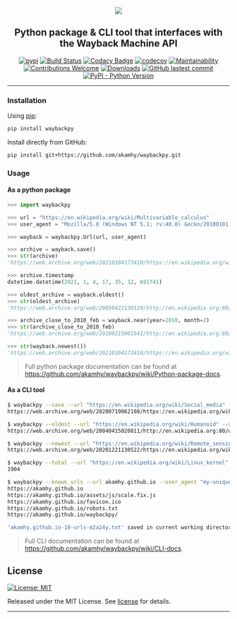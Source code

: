 <div align="center">

<img src="https://raw.githubusercontent.com/akamhy/waybackpy/master/assets/waybackpy_logo.svg"><br>

<h2>Python package & CLI tool that interfaces with the Wayback Machine API</h2>

</div>

<p align="center">
<a href="https://pypi.org/project/waybackpy/"><img alt="pypi" src="https://img.shields.io/pypi/v/waybackpy.svg"></a>
<a href="https://github.com/akamhy/waybackpy/actions?query=workflow%3ACI"><img alt="Build Status" src="https://github.com/akamhy/waybackpy/workflows/CI/badge.svg"></a>
<a href="https://www.codacy.com/manual/akamhy/waybackpy?utm_source=github.com&amp;utm_medium=referral&amp;utm_content=akamhy/waybackpy&amp;utm_campaign=Badge_Grade"><img alt="Codacy Badge" src="https://api.codacy.com/project/badge/Grade/255459cede9341e39436ec8866d3fb65"></a>
<a href="https://codecov.io/gh/akamhy/waybackpy"><img alt="codecov" src="https://codecov.io/gh/akamhy/waybackpy/branch/master/graph/badge.svg"></a>
<a href="https://codeclimate.com/github/akamhy/waybackpy/maintainability"><img alt="Maintainability" src="https://api.codeclimate.com/v1/badges/942f13d8177a56c1c906/maintainability"></a>
<a href="https://github.com/akamhy/waybackpy/blob/master/CONTRIBUTING.md"><img alt="Contributions Welcome" src="https://img.shields.io/static/v1.svg?label=Contributions&message=Welcome&color=0059b3&style=flat-square"></a>
<a href="https://pepy.tech/project/waybackpy?versions=2*&versions=1*&versions=3*"><img alt="Downloads" src="https://pepy.tech/badge/waybackpy/month"></a>
<a href="https://github.com/akamhy/waybackpy/commits/master"><img alt="GitHub lastest commit" src="https://img.shields.io/github/last-commit/akamhy/waybackpy?color=blue&style=flat-square"></a>
<a href="#"><img alt="PyPI - Python Version" src="https://img.shields.io/pypi/pyversions/waybackpy?style=flat-square"></a>
</p>

-----------------------------------------------------------------------------------------------------------------------------------------------

### Installation

Using [pip](https://en.wikipedia.org/wiki/Pip_(package_manager)):

```bash
pip install waybackpy
```

Install directly from GitHub:

```bash
pip install git+https://github.com/akamhy/waybackpy.git
```

### Usage

#### As a python package
```python
>>> import waybackpy

>>> url = "https://en.wikipedia.org/wiki/Multivariable_calculus"
>>> user_agent = "Mozilla/5.0 (Windows NT 5.1; rv:40.0) Gecko/20100101 Firefox/40.0"

>>> wayback = waybackpy.Url(url, user_agent)

>>> archive = wayback.save()
>>> str(archive)
'https://web.archive.org/web/20210104173410/https://en.wikipedia.org/wiki/Multivariable_calculus'

>>> archive.timestamp
datetime.datetime(2021, 1, 4, 17, 35, 12, 691741)

>>> oldest_archive = wayback.oldest()
>>> str(oldest_archive)
'https://web.archive.org/web/20050422130129/http://en.wikipedia.org:80/wiki/Multivariable_calculus'

>>> archive_close_to_2010_feb = wayback.near(year=2010, month=2)
>>> str(archive_close_to_2010_feb)
'https://web.archive.org/web/20100215001541/http://en.wikipedia.org:80/wiki/Multivariable_calculus'

>>> str(wayback.newest())
'https://web.archive.org/web/20210104173410/https://en.wikipedia.org/wiki/Multivariable_calculus'
```
> Full python package documentation can be found at <https://github.com/akamhy/waybackpy/wiki/Python-package-docs>.



#### As a CLI tool
```bash
$ waybackpy --save --url "https://en.wikipedia.org/wiki/Social_media" --user_agent "my-unique-user-agent"
https://web.archive.org/web/20200719062108/https://en.wikipedia.org/wiki/Social_media

$ waybackpy --oldest --url "https://en.wikipedia.org/wiki/Humanoid" --user_agent "my-unique-user-agent"
https://web.archive.org/web/20040415020811/http://en.wikipedia.org:80/wiki/Humanoid

$ waybackpy --newest --url "https://en.wikipedia.org/wiki/Remote_sensing" --user_agent "my-unique-user-agent"
https://web.archive.org/web/20201221130522/https://en.wikipedia.org/wiki/Remote_sensing

$ waybackpy --total --url "https://en.wikipedia.org/wiki/Linux_kernel" --user_agent "my-unique-user-agent"
1904

$ waybackpy --known_urls --url akamhy.github.io --user_agent "my-unique-user-agent"
https://akamhy.github.io
https://akamhy.github.io/assets/js/scale.fix.js
https://akamhy.github.io/favicon.ico
https://akamhy.github.io/robots.txt
https://akamhy.github.io/waybackpy/

'akamhy.github.io-10-urls-m2a24y.txt' saved in current working directory
```
> Full CLI documentation can be found at <https://github.com/akamhy/waybackpy/wiki/CLI-docs>.

## License
[![License: MIT](https://img.shields.io/badge/License-MIT-green.svg)](https://github.com/akamhy/waybackpy/blob/master/LICENSE)

Released under the MIT License. See
[license](https://github.com/akamhy/waybackpy/blob/master/LICENSE) for details.


-----------------------------------------------------------------------------------------------------------------------------------------------

